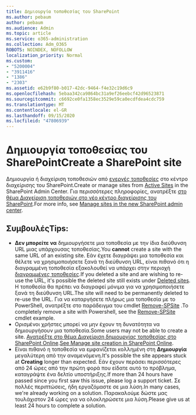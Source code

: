 ```yaml
---
title: Δημιουργία τοποθεσίας του SharePoint
ms.author: pebaum
author: pebaum
ms.audience: Admin
ms.topic: article
ms.service: o365-administration
ms.collection: Adm_O365
ROBOTS: NOINDEX, NOFOLLOW
localization_priority: Normal
ms.custom:
- "5200004"
- "3911416"
- "1386"
- "2303"
ms.assetid: e62b9f80-b017-42dc-9464-f4e32c19d6c9
ms.openlocfilehash: 5ebaa342ca9864bc31a9ef26eebcf42d96523871
ms.sourcegitcommit: c6692ce0fa1358ec3529e59ca0ecdfdea4cdc759
ms.translationtype: MT
ms.contentlocale: el-GR
ms.lasthandoff: 09/15/2020
ms.locfileid: "47806939"
---
```

# <a name="create-a-sharepoint-site"></a><span data-ttu-id="aa65f-102">Δημιουργία τοποθεσίας του SharePoint</span><span class="sxs-lookup"><span data-stu-id="aa65f-102">Create a SharePoint site</span></span>

<span data-ttu-id="aa65f-103">Δημιουργία ή διαχείριση τοποθεσιών από [ενεργές τοποθεσίες](https://admin.microsoft.com/sharepoint?page=sitemanagement&modern=true) στο κέντρο διαχείρισης του SharePoint.</span><span class="sxs-lookup"><span data-stu-id="aa65f-103">Create or manage sites from [Active Sites](https://admin.microsoft.com/sharepoint?page=sitemanagement&modern=true) in the SharePoint Admin Center.</span></span> <span data-ttu-id="aa65f-104">Για περισσότερες πληροφορίες, ανατρέξτε [στο θέμα Διαχείριση τοποθεσιών στο νέο κέντρο διαχείρισης του SharePoint](https://docs.microsoft.com/sharepoint/manage-site-creation).</span><span class="sxs-lookup"><span data-stu-id="aa65f-104">For more info, see [Manage sites in the new SharePoint admin center](https://docs.microsoft.com/sharepoint/manage-site-creation).</span></span> 

## <a name="tips"></a><span data-ttu-id="aa65f-105">Συμβουλές</span><span class="sxs-lookup"><span data-stu-id="aa65f-105">Tips:</span></span>

- <span data-ttu-id="aa65f-106">**Δεν μπορείτε να** δημιουργήσετε μια τοποθεσία με την ίδια διεύθυνση URL μιας υπάρχουσας τοποθεσίας.</span><span class="sxs-lookup"><span data-stu-id="aa65f-106">You **cannot** create a site with the same URL of an existing site.</span></span> <span data-ttu-id="aa65f-107">Εάν έχετε διαγράψει μια τοποθεσία και θέλετε να χρησιμοποιήσετε ξανά τη διεύθυνση URL, είναι πιθανό ότι η διαγραμμένη τοποθεσία εξακολουθεί να υπάρχει στην περιοχή [διαγραμμένες τοποθεσίες](https://admin.microsoft.com/sharepoint?page=recyclebin&modern=true).</span><span class="sxs-lookup"><span data-stu-id="aa65f-107">If you deleted a site and are wishing to re-use the URL, it's possible the deleted site still exists under [Deleted sites](https://admin.microsoft.com/sharepoint?page=recyclebin&modern=true).</span></span> <span data-ttu-id="aa65f-108">Η τοποθεσία θα πρέπει να διαγραφεί μόνιμα για να χρησιμοποιήσετε ξανά τη διεύθυνση URL.</span><span class="sxs-lookup"><span data-stu-id="aa65f-108">The site will need to be permanently deleted to re-use the URL.</span></span> <span data-ttu-id="aa65f-109">Για να καταργήσετε πλήρως μια τοποθεσία με το PowerShell, ανατρέξτε στο παράδειγμα του cmdlet [Remove-SPSite](https://docs.microsoft.com/sharepoint/manage-sites-in-new-admin-center#delete-a-site) .</span><span class="sxs-lookup"><span data-stu-id="aa65f-109">To completely remove a site with Powershell, see the [Remove-SPSite](https://docs.microsoft.com/sharepoint/manage-sites-in-new-admin-center#delete-a-site) cmdlet example.</span></span>
- <span data-ttu-id="aa65f-110">Ορισμένοι χρήστες μπορεί να μην έχουν τη δυνατότητα να δημιουργήσουν μια τοποθεσία.</span><span class="sxs-lookup"><span data-stu-id="aa65f-110">Some users may not be able to create a site.</span></span> <span data-ttu-id="aa65f-111">[Ανατρέξτε στο θέμα Διαχείριση δημιουργίας τοποθεσίας στο SharePoint Online](https://docs.microsoft.com/sharepoint/manage-site-creation).</span><span class="sxs-lookup"><span data-stu-id="aa65f-111">[See Manage site creation in SharePoint Online](https://docs.microsoft.com/sharepoint/manage-site-creation).</span></span>
- <span data-ttu-id="aa65f-112">Είναι πιθανό η τοποθεσία να εμφανίζεται κολλημένη στη **Δημιουργία** μεγαλύτερη από την αναμενόμενη.</span><span class="sxs-lookup"><span data-stu-id="aa65f-112">It's possible the site appears stuck at **Creating** longer than expected.</span></span> <span data-ttu-id="aa65f-113">Εάν έχουν περάσει περισσότερες από 24 ώρες από την πρώτη φορά που είδατε αυτό το πρόβλημα, καταγράψτε ένα δελτίο υποστήριξης.</span><span class="sxs-lookup"><span data-stu-id="aa65f-113">If more than 24 hours have passed since you first saw this issue, please log a support ticket.</span></span> <span data-ttu-id="aa65f-114">Σε πολλές περιπτώσεις, ήδη εργαζόμαστε σε μια λύση.</span><span class="sxs-lookup"><span data-stu-id="aa65f-114">In many cases, we're already working on a solution.</span></span> <span data-ttu-id="aa65f-115">Παρακαλούμε δώστε μας τουλάχιστον 24 ώρες για να ολοκληρώσετε μια λύση.</span><span class="sxs-lookup"><span data-stu-id="aa65f-115">Please give us at least 24 hours to complete a solution.</span></span>
